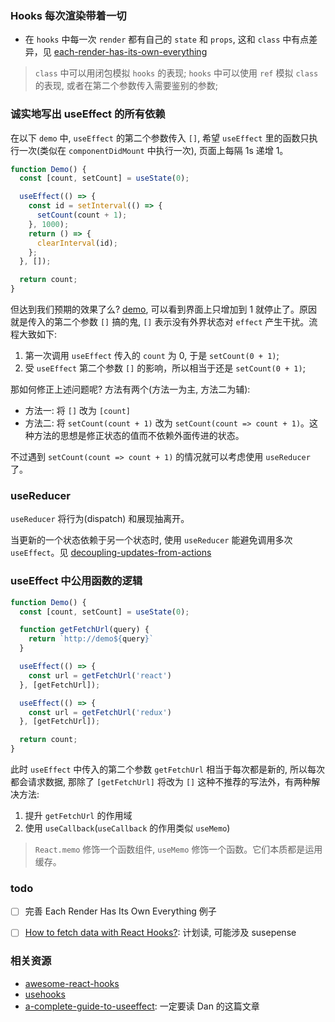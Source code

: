 ### Hooks 每次渲染带着一切

* 在 `hooks` 中每一次 `render` 都有自己的 `state` 和 `props`, 这和 `class` 中有点差异，见 [each-render-has-its-own-everything](https://overreacted.io/a-complete-guide-to-useeffect/#each-render-has-its-own-everything)

> `class` 中可以用闭包模拟 `hooks` 的表现; `hooks` 中可以使用 `ref` 模拟 `class` 的表现, 或者在第二个参数传入需要鉴别的参数;

### 诚实地写出 useEffect 的所有依赖

在以下 `demo` 中, `useEffect` 的第二个参数传入 `[]`, 希望 `useEffect` 里的函数只执行一次(类似在 `componentDidMount` 中执行一次), 页面上每隔 1s 递增 1。

```js
function Demo() {
  const [count, setCount] = useState(0);

  useEffect(() => {
    const id = setInterval(() => {
      setCount(count + 1);
    }, 1000);
    return () => {
      clearInterval(id);
    };
  }, []);

  return count;
}
```

但达到我们预期的效果了么? [demo](https://codesandbox.io/s/n3o2m1wpj4), 可以看到界面上只增加到 1 就停止了。原因就是传入的第二个参数 `[]` 搞的鬼, `[]` 表示没有外界状态对 `effect` 产生干扰。流程大致如下:

1. 第一次调用 `useEffect` 传入的 `count` 为 0, 于是 `setCount(0 + 1)`;
2. 受 `useEffect` 第二个参数 `[]` 的影响，所以相当于还是 `setCount(0 + 1)`;

那如何修正上述问题呢? 方法有两个(方法一为主, 方法二为辅):

* 方法一: 将 `[]` 改为 `[count]`
* 方法二: 将 `setCount(count + 1)` 改为 `setCount(count => count + 1)`。这种方法的思想是修正状态的值而不依赖外面传进的状态。

不过遇到 `setCount(count => count + 1)` 的情况就可以考虑使用 `useReducer` 了。

### useReducer

`useReducer` 将行为(dispatch) 和展现抽离开。

当更新的一个状态依赖于另一个状态时, 使用 `useReducer` 能避免调用多次 `useEffect`。见 [decoupling-updates-from-actions](https://overreacted.io/a-complete-guide-to-useeffect/#decoupling-updates-from-actions)

### useEffect 中公用函数的逻辑

```js
function Demo() {
  const [count, setCount] = useState(0);

  function getFetchUrl(query) {
    return `http://demo${query}`
  }

  useEffect(() => {
    const url = getFetchUrl('react')
  }, [getFetchUrl]);

  useEffect(() => {
    const url = getFetchUrl('redux')
  }, [getFetchUrl]);

  return count;
}
```

此时 `useEffect` 中传入的第二个参数 `getFetchUrl` 相当于每次都是新的, 所以每次都会请求数据, 那除了 `[getFetchUrl]` 将改为 `[]` 这种不推荐的写法外，有两种解决方法:

1. 提升 `getFetchUrl` 的作用域
2. 使用 `useCallback`(`useCallback` 的作用类似 `useMemo`)

> `React.memo` 修饰一个函数组件, `useMemo` 修饰一个函数。它们本质都是运用缓存。

### todo

- [ ] 完善 Each Render Has Its Own Everything 例子
- [ ] [How to fetch data with React Hooks?](https://www.robinwieruch.de/react-hooks-fetch-data/): 计划读, 可能涉及 susepense


### 相关资源

* [awesome-react-hooks](https://github.com/rehooks/awesome-react-hooks)
* [usehooks](https://github.com/gragland/usehooks)
* [a-complete-guide-to-useeffect](https://overreacted.io/a-complete-guide-to-useeffect/): 一定要读 Dan 的这篇文章

